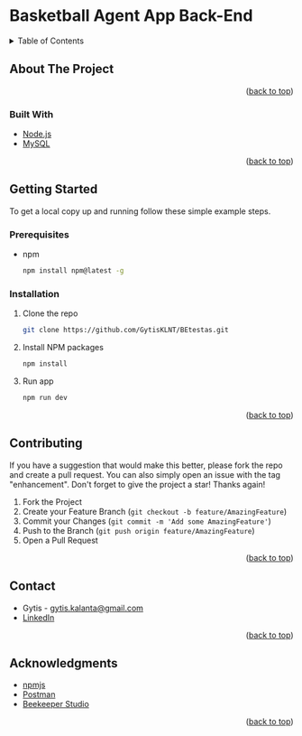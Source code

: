 # Basketball Agent App Back-End

  <!-- <p align="center">
    <a href="https://github.com/GytisKLNT/BEtestas.git"><strong>Explore the docs »</strong></a> -->

<!-- </div> -->

<!-- TABLE OF CONTENTS -->
<details>
  <summary>Table of Contents</summary>
  <ol>
    <li>
      <a href="#about-the-project">About The Project</a>
      <ul>
        <li><a href="#built-with">Built With</a></li>
      </ul>
    </li>
    <li>
      <a href="#getting-started">Getting Started</a>
      <ul>
        <li><a href="#prerequisites">Prerequisites</a></li>
        <li><a href="#installation">Installation</a></li>
      </ul>
    </li>
    <li><a href="#contributing">Contributing</a></li>
    <li><a href="#contact">Contact</a></li>
    <li><a href="#acknowledgments">Acknowledgments</a></li>
  </ol>
</details>

<!-- ABOUT THE PROJECT -->

## About The Project

<!-- This is Somelje App Back-End server where user can register, change password, see all wines, ad wines to his list

- 🗝️ Auth
- 💾 Data storage -->

<p align="right">(<a href="#top">back to top</a>)</p>

### Built With

- [Node.js](https://nodejs.dev/)
- [MySQL](https://www.mysql.com/)

<p align="right">(<a href="#top">back to top</a>)</p>

<!-- GETTING STARTED -->

## Getting Started

To get a local copy up and running follow these simple example steps.

### Prerequisites

- npm
  ```sh
  npm install npm@latest -g
  ```

### Installation

1. Clone the repo
   ```sh
   git clone https://github.com/GytisKLNT/BEtestas.git
   ```
2. Install NPM packages
   ```sh
   npm install
   ```
3. Run app
   ```sh
   npm run dev
   ```

<p align="right">(<a href="#top">back to top</a>)</p>

<!-- CONTRIBUTING -->

## Contributing

If you have a suggestion that would make this better, please fork the repo and create a pull request. You can also simply open an issue with the tag "enhancement".
Don't forget to give the project a star! Thanks again!

1. Fork the Project
2. Create your Feature Branch (`git checkout -b feature/AmazingFeature`)
3. Commit your Changes (`git commit -m 'Add some AmazingFeature'`)
4. Push to the Branch (`git push origin feature/AmazingFeature`)
5. Open a Pull Request

<p align="right">(<a href="#top">back to top</a>)</p>

<!-- CONTACT -->

## Contact

- Gytis - gytis.kalanta@gmail.com
- [LinkedIn](www.linkedin.com/in/gytis-kalanta)

<!-- Project Link: [https://github.com/GytisKLNT/Gym_App_BE](https://github.com/GytisKLNT/Gym_App_BE) -->

<p align="right">(<a href="#top">back to top</a>)</p>

<!-- ACKNOWLEDGMENTS -->

## Acknowledgments

- [npmjs](https://www.npmjs.com/)
- [Postman](https://www.postman.com/)
- [Beekeeper Studio](https://www.beekeeperstudio.io/)

<p align="right">(<a href="#top">back to top</a>)</p>
